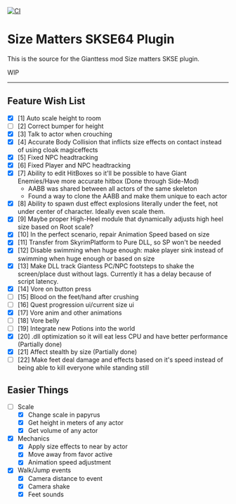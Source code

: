 [![CI](https://github.com/QuantumEntangledAndy/GTS_Plugin/actions/workflows/build.yml/badge.svg)](https://github.com/QuantumEntangledAndy/GTS_Plugin/actions/workflows/build.yml)

# Size Matters SKSE64 Plugin

This is the source for the Gianttess mod Size matters SKSE plugin.

WIP

---

## Feature Wish List

- [X] [1] Auto scale height to room
- [ ] [2] Correct bumper for height
- [X] [3] Talk to actor when crouching
- [X] [4] Accurate Body Collision that inflicts size effects on contact instead of using cloak magiceffects
- [X] [5] Fixed NPC headtracking
- [X] [6] Fixed Player and NPC headtracking
- [X] [7] Ability to edit HitBoxes so it'll be possible to have Giant Enemies/Have more accurate hitbox (Done through Side-Mod)
  - AABB was shared between all actors of the same skeleton
  - Found a way to clone the AABB and make them unique to each actor
- [X] [8] Ability to spawn dust effect explosions literally under the feet, not under center of character. Ideally even scale them.
- [X] [9] Maybe proper High-Heel module that dynamically adjusts high heel size based on Root scale?
- [X] [10] In the perfect scenario, repair Animation Speed based on size
- [X] [11] Transfer from SkyrimPlatform to Pure DLL, so SP won't be needed
- [X] [12] Disable swimming when huge enough: make player sink instead of swimming when huge enough or based on size
- [X] [13] Make DLL track Giantess PC/NPC footsteps to shake the screen/place dust without lags. Currently it has a delay because of script latency.
- [X] [14] Vore on button press
- [ ] [15] Blood on the feet/hand after crushing
- [ ] [16] Quest progression ui/current size ui
- [X] [17] Vore anim and other animations
- [ ] [18] Vore belly
- [ ] [19] Integrate new Potions into the world
- [X] [20] .dll optimization so it will eat less CPU and have better performance (Partially done)
- [X] [21] Affect stealth by size (Partially done)
- [ ] [22] Make feet deal damage and effects based on it's speed instead of being able to kill everyone while standing still

## Easier Things
- [ ] Scale
  - [x] Change scale in papyrus
  - [X] Get height in meters of any actor
  - [X] Get volume of any actor
- [x] Mechanics  
  - [x] Apply size effects to near by actor
  - [x] Move away from favor active
  - [x] Animation speed adjustment
- [X] Walk/Jump events
  - [x] Camera distance to event
  - [X] Camera shake
  - [X] Feet sounds
